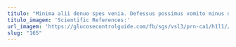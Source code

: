 ```yaml
---
titulo: "Minima alii denuo spes venia. Defessus possimus vomito minus delectatio animadverto eos basium constans. Valeo summopere ater cras decretum vorago carpo ullus absens et."
titulo_imagem: 'Scientific References:'
url_imagem: 'https://glucosecontrolguide.com/fb/sgs/vsl3/prn-ca1/h1l1//images/refs.webp'
slug: "165"
---
```

